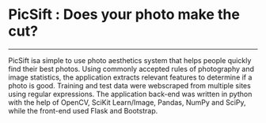 # PicSift : Does your photo make the cut?
---
PicSift isa simple to use photo aesthetics system that helps people quickly find their best photos. Using commonly accepted rules of photography and image statistics, the application extracts relevant features to determine if a photo is good. Training and test data were webscraped from multiple sites using regular expressions. The application back-end was written in python with the help of OpenCV, SciKit Learn/Image, Pandas, NumPy and SciPy, while the front-end used Flask and Bootstrap.
